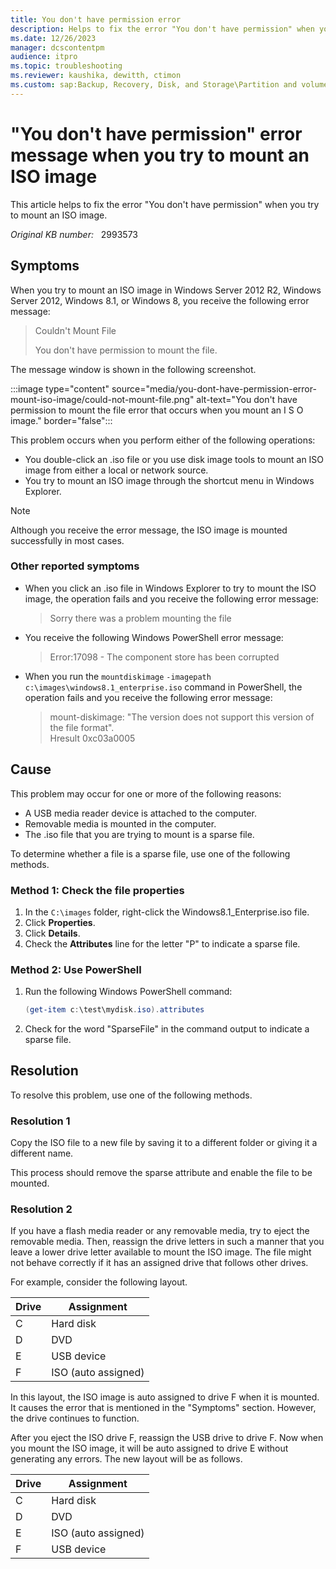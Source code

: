 ```yaml
---
title: You don't have permission error
description: Helps to fix the error "You don't have permission" when you try to mount an ISO image.
ms.date: 12/26/2023
manager: dcscontentpm
audience: itpro
ms.topic: troubleshooting
ms.reviewer: kaushika, dewitth, ctimon
ms.custom: sap:Backup, Recovery, Disk, and Storage\Partition and volume management, csstroubleshoot
---
```

# "You don't have permission" error message when you try to mount an ISO image

This article helps to fix the error "You don't have permission" when you try to mount an ISO image.

_Original KB number:_ &nbsp; 2993573

## Symptoms

When you try to mount an ISO image in Windows Server 2012 R2, Windows Server 2012, Windows 8.1, or Windows 8, you receive the following error message:

> Couldn't Mount File
>
> You don't have permission to mount the file.

The message window is shown in the following screenshot.

:::image type="content" source="media/you-dont-have-permission-error-mount-iso-image/could-not-mount-file.png" alt-text="You don't have permission to mount the file error that occurs when you mount an I S O image." border="false":::

This problem occurs when you perform either of the following operations:  

- You double-click an .iso file or you use disk image tools to mount an ISO image from either a local or network source.
- You try to mount an ISO image through the shortcut menu in Windows Explorer.  

> [!NOTE]
> Although you receive the error message, the ISO image is mounted successfully in most cases.

### Other reported symptoms

- When you click an .iso file in Windows Explorer to try to mount the ISO image, the operation fails and you receive the following error message:

    >Sorry there was a problem mounting the file

- You receive the following Windows PowerShell error message:

    >Error:17098 - The component store has been corrupted

- When you run the `mountdiskimage` `-imagepath c:\images\windows8.1_enterprise.iso` command in PowerShell, the operation fails and you receive the following error message:  

    >mount-diskimage: "The version does not support this version of the file format".  
    Hresult 0xc03a0005

## Cause

This problem may occur for one or more of the following reasons:  

- A USB media reader device is attached to the computer.
- Removable media is mounted in the computer.
- The .iso file that you are trying to mount is a sparse file.  

To determine whether a file is a sparse file, use one of the following methods.

### Method 1: Check the file properties

1. In the `C:\images` folder, right-click the Windows8.1_Enterprise.iso file.
2. Click **Properties**.
3. Click **Details**.
4. Check the **Attributes** line for the letter "P" to indicate a sparse file.

### Method 2: Use PowerShell

1. Run the following Windows PowerShell command:  

    ```powershell
    (get-item c:\test\mydisk.iso).attributes
    ```  

2. Check for the word "SparseFile" in the command output to indicate a sparse file.

## Resolution

To resolve this problem, use one of the following methods.

### Resolution 1

Copy the ISO file to a new file by saving it to a different folder or giving it a different name.

This process should remove the sparse attribute and enable the file to be mounted.

### Resolution 2

If you have a flash media reader or any removable media, try to eject the removable media. Then, reassign the drive letters in such a manner that you leave a lower drive letter available to mount the ISO image. The file might not behave correctly if it has an assigned drive that follows other drives.

For example, consider the following layout.

|Drive|Assignment|
|---|---|
|C|Hard disk|
|D|DVD|
|E|USB device|
|F|ISO (auto assigned)|

In this layout, the ISO image is auto assigned to drive F when it is mounted. It causes the error that is mentioned in the "Symptoms" section. However, the drive continues to function.

After you eject the ISO drive F, reassign the USB drive to drive F. Now when you mount the ISO image, it will be auto assigned to drive E without generating any errors. The new layout will be as follows.

|Drive|Assignment|
|---|---|
|C|Hard disk|
|D|DVD|
|E|ISO (auto assigned)|
|F|USB device|

